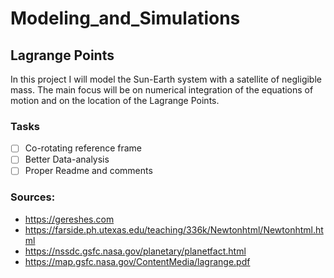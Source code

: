 # Modeling_and_Simulations

## Lagrange Points
In this project I will model the Sun-Earth system with a satellite of negligible mass. The main focus will be on numerical integration of the equations of motion and on the location of the Lagrange Points.  

### Tasks

- [ ] Co-rotating reference frame
- [ ] Better Data-analysis
- [ ] Proper Readme and comments

### Sources: 
* https://gereshes.com
* https://farside.ph.utexas.edu/teaching/336k/Newtonhtml/Newtonhtml.html
* https://nssdc.gsfc.nasa.gov/planetary/planetfact.html 
* https://map.gsfc.nasa.gov/ContentMedia/lagrange.pdf
